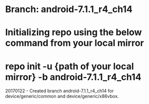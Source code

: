 # Branch: android-7.1.1_r4_ch14
# Initializing repo using the below command from your local mirror
# repo init -u {path of your local mirror} -b android-7.1.1_r4_ch14

20170122 - Created branch android-7.1.1_r4_ch14 for device/generic/common and device/generic/x86vbox.
